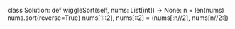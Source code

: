 class Solution:
    def wiggleSort(self, nums: List[int]) -> None:
        n = len(nums)
        nums.sort(reverse=True)
        nums[1::2], nums[::2] = (nums[:n//2], nums[n//2:])  
